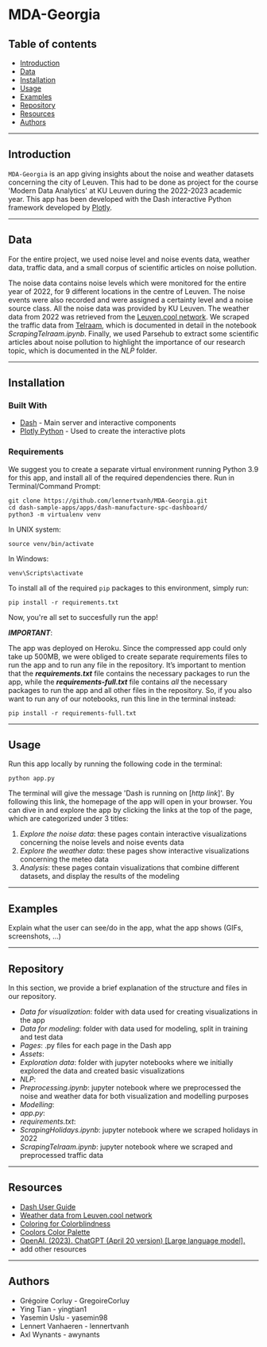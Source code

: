 # **MDA-Georgia**

## Table of contents
- [Introduction](#introduction)
- [Data](#data)
- [Installation](#installation)
- [Usage](#usage)
- [Examples](#examples)
- [Repository](#repository)
- [Resources](#resources)
- [Authors](#authors)

--- 
## Introduction
`MDA-Georgia` is an app giving insights about the noise and weather datasets concerning the city of Leuven. 
This had to be done as project for the course 'Modern Data Analytics' at KU Leuven during the 2022-2023 academic year. This app has been developed with the Dash interactive Python framework developed by [Plotly](https//plot.ly/).

---

## Data  

For the entire project, we used noise level and noise events data, weather data, traffic data, and a small corpus of scientific articles on noise pollution. 

The noise data contains noise levels which were monitored for the entire year of 2022, for 9 different locations in the centre of Leuven. The noise events were also recorded and were assigned a certainty level and a noise source class. All the noise data was provided by KU Leuven. The weather data from 2022 was retrieved from the [Leuven.cool network](https://rdr.kuleuven.be/dataset.xhtml?persistentId=doi:10.48804/SSRN3F). We scraped the traffic data from [Telraam](https://telraam-api.net/), which is documented in detail in the notebook _ScrapingTelraam.ipynb_. Finally, we used Parsehub to extract some scientific articles about noise pollution to highlight the importance of our research topic, which is documented in the _NLP_ folder. 
 
---

## Installation

### Built With
* [Dash](https://dash.plot.ly/) - Main server and interactive components 
* [Plotly Python](https://plot.ly/python/) - Used to create the interactive plots

### Requirements
We suggest you to create a separate virtual environment running Python 3.9 for this app, and install all of the required dependencies there. Run in Terminal/Command Prompt:

```
git clone https://github.com/lennertvanh/MDA-Georgia.git
cd dash-sample-apps/apps/dash-manufacture-spc-dashboard/
python3 -m virtualenv venv
```
In UNIX system: 

```
source venv/bin/activate
```
In Windows: 

```
venv\Scripts\activate
```

To install all of the required `pip` packages to this environment, simply run:

```
pip install -r requirements.txt
```

Now, you're all set to succesfully run the app!

_**IMPORTANT**_:

The app was deployed on Heroku. Since the compressed app could only take up 500MB, we were obliged to create separate requirements files to run the app and to run any file in the repository. It’s important to mention that the _**requirements.txt**_ file contains the necessary packages to run the app, while the _**requirements-full.txt**_ file contains _all_ the necessary packages to run the app and all other files in the repository. So, if you also want to run any of our notebooks, run this line in the terminal instead:

```
pip install -r requirements-full.txt
```

---

## Usage

Run this app locally by running the following code in the terminal:
```
python app.py
```
The terminal will give the message 'Dash is running on [_http link_]'. By following this link, the homepage of the app will open in your browser. You can dive in and explore the app by clicking the links at the top of the page, which are categorized under 3 titles:

1. _Explore the noise data_: these pages contain interactive visualizations concerning the noise levels and noise events data
2. _Explore the weather data_: these pages show interactive visualizations concerning the meteo data
3. _Analysis_: these pages contain visualizations that combine different datasets, and display the results of the modeling 



---

## Examples

Explain what the user can see/do in the app, what the app shows (GIFs, screenshots, ...)

---

## Repository 

In this section, we provide a brief explanation of the structure and files in our repository. 

* _Data for visualization_: folder with data used for creating visualizations in the app
* _Data for modeling_: folder with data used for modeling, split in training and test data
* _Pages_: .py files for each page in the Dash app
* _Assets_: 
* _Exploration data_: folder with jupyter notebooks where we initially explored the data and created basic visualizations
* _NLP_: 
* _Preprocessing.ipynb_: jupyter notebook where we preprocessed the noise and weather data for both visualization and modelling purposes
* _Modelling_: 
* _app.py_: 
* _requirements.txt_:
* _ScrapingHolidays.ipynb_: jupyter notebook where we scraped holidays in 2022
* _ScrapingTelraam.ipynb_: jupyter notebook where we scraped and preprocessed traffic data 


---

## Resources
* [Dash User Guide](https://dash.plot.ly/)
* [Weather data from Leuven.cool network](https://rdr.kuleuven.be/dataset.xhtml?persistentId=doi:10.48804/SSRN3F)
* [Coloring for Colorblindness](https://davidmathlogic.com/colorblind/#%23D81B60-%231E88E5-%23FFC107-%23004D40)
* [Coolors Color Palette](https://coolors.co/223164-132244-eb862e-2a9d8f-e6af2e)
* [OpenAI. (2023). ChatGPT (April 20 version) [Large language model].](https://chat.openai.com/)
* add other resources 

---

## Authors
* Grégoire Corluy - GregoireCorluy
* Ying Tian - yingtian1
* Yasemin Uslu - yasemin98
* Lennert Vanhaeren - lennertvanh
* Axl Wynants - awynants